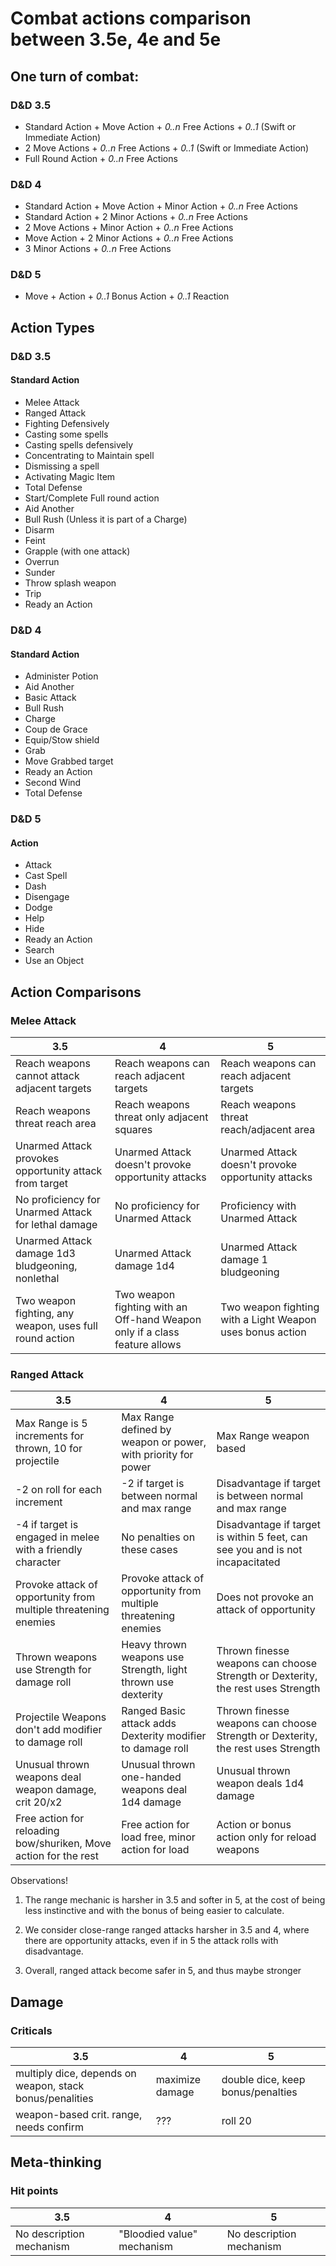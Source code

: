 Combat actions comparison between 3.5e, 4e and 5e
=============================================

## One turn of combat:
### D&D 3.5
* Standard Action + Move Action + *0..n* Free Actions + *0..1* (Swift or Immediate Action)
* 2 Move Actions + *0..n* Free Actions + *0..1* (Swift or Immediate Action)
* Full Round Action + *0..n* Free Actions

### D&D 4
* Standard Action + Move Action + Minor Action + *0..n* Free Actions
* Standard Action + 2 Minor Actions + *0..n* Free Actions
* 2 Move Actions + Minor Action + *0..n* Free Actions
* Move Action + 2 Minor Actions + *0..n* Free Actions
* 3 Minor Actions + *0..n* Free Actions

### D&D 5
* Move + Action + *0..1* Bonus Action + *0..1* Reaction

## Action Types
### D&D 3.5
#### Standard Action
* Melee Attack
* Ranged Attack
* Fighting Defensively
* Casting some spells
* Casting spells defensively
* Concentrating to Maintain spell
* Dismissing a spell
* Activating Magic Item
* Total Defense
* Start/Complete Full round action
* Aid Another
* Bull Rush (Unless it is part of a Charge)
* Disarm
* Feint
* Grapple (with one attack)
* Overrun
* Sunder
* Throw splash weapon
* Trip
* Ready an Action

### D&D 4
#### Standard Action
* Administer Potion
* Aid Another
* Basic Attack
* Bull Rush
* Charge
* Coup de Grace
* Equip/Stow shield
* Grab
* Move Grabbed target
* Ready an Action
* Second Wind
* Total Defense

### D&D 5
#### Action
* Attack
* Cast Spell
* Dash
* Disengage
* Dodge
* Help
* Hide
* Ready an Action
* Search
* Use an Object

## Action Comparisons
### Melee Attack
| 3.5                                                     | 4                                                                          | 5                                                         |
|---------------------------------------------------------|----------------------------------------------------------------------------|-----------------------------------------------------------|
| Reach weapons cannot attack adjacent targets            | Reach weapons can reach adjacent targets                                   | Reach weapons can reach adjacent targets                  |
| Reach weapons threat reach area                         | Reach weapons threat only adjacent squares                                 | Reach weapons threat reach/adjacent area                  |
| Unarmed Attack provokes opportunity attack from target  | Unarmed Attack doesn't provoke opportunity attacks                         | Unarmed Attack doesn't provoke opportunity attacks        |
| No proficiency for Unarmed Attack for lethal damage     | No proficiency for Unarmed Attack                                          | Proficiency with Unarmed Attack                           |
| Unarmed Attack damage 1d3 bludgeoning, nonlethal        | Unarmed Attack damage 1d4                                                  | Unarmed Attack damage 1 bludgeoning                       |
| Two weapon fighting, any weapon, uses full round action | Two weapon fighting with an Off-hand Weapon only if a class feature allows | Two weapon fighting with a Light Weapon uses bonus action |

### Ranged Attack
| 3.5                                                              | 4                                                               | 5                                                                               |
|------------------------------------------------------------------|-----------------------------------------------------------------|---------------------------------------------------------------------------------|
| Max Range is 5 increments for thrown, 10 for projectile          | Max Range defined by weapon or power, with priority for power   | Max Range weapon based                                                          |
| -2 on roll for each increment                                    | -2 if target is between normal and max range                    | Disadvantage if target is between normal and max range                          |
| -4 if target is engaged in melee with a friendly character       | No penalties on these cases                                     | Disadvantage if target is within 5 feet, can see you and is not incapacitated   |
| Provoke attack of opportunity from multiple threatening enemies  | Provoke attack of opportunity from multiple threatening enemies | Does not provoke an attack of opportunity                                       |
| Thrown weapons use Strength for damage roll                      | Heavy thrown weapons use Strength, light thrown use dexterity   | Thrown finesse weapons can choose Strength or Dexterity, the rest uses Strength |
| Projectile Weapons don't add modifier to damage roll             | Ranged Basic attack adds Dexterity modifier to damage roll      | Thrown finesse weapons can choose Strength or Dexterity, the rest uses Strength |
| Unusual thrown weapons deal weapon damage, crit 20/x2            | Unusual thrown one-handed weapons deal 1d4 damage               | Unusual thrown weapon deals 1d4 damage                                          |
| Free action for reloading bow/shuriken, Move action for the rest | Free action for load free, minor action for load                | Action or bonus action only for reload weapons                                          |
Observations!

1. The range mechanic is harsher in 3.5 and softer in 5, at the cost of being
   less instinctive and with the bonus of being easier to calculate.

2. We consider close-range ranged attacks harsher in 3.5 and 4, where there are
   opportunity attacks, even if in 5 the attack rolls with disadvantage.

3. Overall, ranged attack become safer in 5, and thus maybe stronger

## Damage

### Criticals

| 3.5 | 4 | 5 |
|---|---|---|
| multiply dice, depends on weapon, stack bonus/penalities | maximize damage | double dice, keep bonus/penalties |
| weapon-based crit. range, needs confirm | ??? | roll 20 |

## Meta-thinking

### Hit points

| 3.5 | 4 | 5 |
|---|---|---|
| No description mechanism | "Bloodied value" mechanism | No description mechanism |



